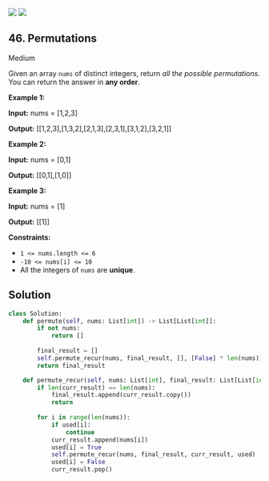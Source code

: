 [![](https://img.shields.io/github/stars/LeetCode-in-Python/LeetCode-in-Python?label=Stars&style=flat-square)](https://github.com/LeetCode-in-Python/LeetCode-in-Python)
[![](https://img.shields.io/github/forks/LeetCode-in-Python/LeetCode-in-Python?label=Fork%20me%20on%20GitHub%20&style=flat-square)](https://github.com/LeetCode-in-Python/LeetCode-in-Python/fork)

## 46\. Permutations

Medium

Given an array `nums` of distinct integers, return _all the possible permutations_. You can return the answer in **any order**.

**Example 1:**

**Input:** nums = [1,2,3]

**Output:** [[1,2,3],[1,3,2],[2,1,3],[2,3,1],[3,1,2],[3,2,1]] 

**Example 2:**

**Input:** nums = [0,1]

**Output:** [[0,1],[1,0]] 

**Example 3:**

**Input:** nums = [1]

**Output:** [[1]] 

**Constraints:**

*   `1 <= nums.length <= 6`
*   `-10 <= nums[i] <= 10`
*   All the integers of `nums` are **unique**.



## Solution

```python
class Solution:
    def permute(self, nums: List[int]) -> List[List[int]]:
        if not nums:
            return []
        
        final_result = []
        self.permute_recur(nums, final_result, [], [False] * len(nums))
        return final_result

    def permute_recur(self, nums: List[int], final_result: List[List[int]], curr_result: List[int], used: List[bool]):
        if len(curr_result) == len(nums):
            final_result.append(curr_result.copy())
            return
        
        for i in range(len(nums)):
            if used[i]:
                continue
            curr_result.append(nums[i])
            used[i] = True
            self.permute_recur(nums, final_result, curr_result, used)
            used[i] = False
            curr_result.pop()
```